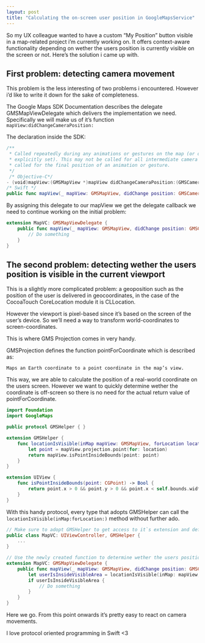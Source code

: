 ```yaml
---
layout: post
title: "Calculating the on-screen user position in GoogleMapsService"
---
```


So my UX colleague wanted to have a custom “My Position” button visible in a map-related project i’m currently working on. It offers context-aware functionality depending on wether the users position is currently visible on the screen or not. Here’s the solution i came up with.

## First problem: detecting camera movement

This problem is the less interesting of two problems i encountered. However i’d like to write it down for the sake of completeness.

The Google Maps SDK Documentation describes the delegate GMSMapViewDelegate which delivers the implementation we need. Specifically we will make us of it’s function `mapView:didChangeCameraPosition:`

The declaration inside the SDK:

```swift
/**
 * Called repeatedly during any animations or gestures on the map (or once, if the camera is
 * explicitly set). This may not be called for all intermediate camera positions. It is always
 * called for the final position of an animation or gesture.
 */
 /* Objective-C*/
- (void)mapView:(GMSMapView *)mapView didChangeCameraPosition:(GMSCameraPosition *)position;
/* Swift */
public func mapView(_ mapView: GMSMapView, didChange position: GMSCameraPosition)
```

By assigning this delegate to our mapView we get the delegate callback we need to continue working on the initial problem:

```swift
extension MapVC: GMSMapViewDelegate {
    public func mapView(_ mapView: GMSMapView, didChange position: GMSCameraPosition) {
        // Do something
    }
}
```

## The second problem: detecting wether the users position is visible in the current viewport

This is a slightly more complicated problem: a geoposition such as the position of the user is delivered in geocoordinates, in the case of the CocoaTouch CoreLocation module it is CLLocation.

However the viewport is pixel-based since it’s based on the screen of the user’s device. So we’ll need a way to transform world-coordinates to screen-coordinates.

This is where GMS Projection comes in very handy.

GMSProjection defines the function pointForCoordinate which is described as:

    Maps an Earth coordinate to a point coordinate in the map’s view.

This way, we are able to calculate the position of a real-world coordinate on the users screen. However we want to quickly determine wether the coordinate is off-screen so there is no need for the actual return value of pointForCoordinate.

```swift
import Foundation
import GoogleMaps

public protocol GMSHelper { }

extension GMSHelper {
    func locationIsVisible(inMap mapView: GMSMapView, forLocation location: CLLocationCoordinate2D) -> Bool {
        let point = mapView.projection.point(for: location)
        return mapView.isPointInsideBounds(point: point)
    }
}

extension UIView {
    func isPointInsideBounds(point: CGPoint) -> Bool {
        return point.x > 0 && point.y > 0 && point.x < self.bounds.width && point.y < self.bounds.height
    }
}
```

With this handy protocol, every type that adopts GMSHelper can call the `locationIsVisible(inMap:forLocation:)` method without further ado.

```swift
// Make sure to adopt GMSHelper to get access to it`s extension and default implementation
public class MapVC: UIViewController, GMSHelper {
    ...
}

// Use the newly created function to determine wether the users position is visible or not
extension MapVC: GMSMapViewDelegate {
    public func mapView(_ mapView: GMSMapView, didChange position: GMSCameraPosition) {
        let userIsInsideVisibleArea = locationIsVisible(inMap: mapView, forLocation: self.userLocation)
        if userIsInsideVisibleArea {
            // Do something
        }    
    }
}
```

Here we go. From this point onwards it’s pretty easy to react on camera movements.

I love protocol oriented programming in Swift <3
